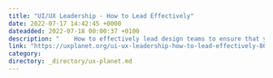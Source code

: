 ```yaml
---
title: "UI/UX Leadership - How to Lead Effectively"
date: 2022-07-17 14:42:45 +0000
dateadded: 2022-07-18 00:00:37 +0100
description: "    How to effectively lead design teams to ensure that your people are well taken care of, while driving product success.  Continue reading on UX Planet »  "
link: "https://uxplanet.org/ui-ux-leadership-how-to-lead-effectively-86b95191b093?source=rss----819cc2aaeee0---4"
category:
directory: _directory/ux-planet.md
---
```


